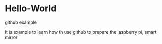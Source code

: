 # Hello-World
github example

It is example to learn how th use github to prepare the laspberry pi, smart mirror
